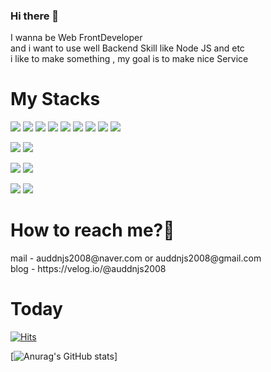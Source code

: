 ### Hi there 👋
<p>
I wanna be Web FrontDeveloper </br>
and i want to use well Backend Skill like Node JS and etc </br>
i like to make something , my goal is to make nice Service 
</p>

<h1> My Stacks </h1>

<img src="https://img.shields.io/badge/HTML-E34F26?style=flat-square&logo=HTML5&logoColor=white"/> <img src="https://img.shields.io/badge/CSS-1572B6?style=flat-square&logo=CSS3&logoColor=white"/> <img src="https://img.shields.io/badge/Javascript-F7DF1E?style=flat-square&logo=JavaScript&logoColor=white"/> <img src="https://img.shields.io/badge/Typescript-3178C6?style=flat-square&logo=TypeScript&logoColor=white"/>
<img src="https://img.shields.io/badge/React-61DAFB?style=flat-square&logo=React&logoColor=white"/>
<img src="https://img.shields.io/badge/Redux-764ABC?style=flat-square&logo=Redux&logoColor=white"/>
<img src="https://img.shields.io/badge/Redux-Saga-999999?style=flat-square&logo=Redux-Saga&logoColor=white"/>
<img src="https://img.shields.io/badge/Python-3776AB?style=flat-square&logo=Python&logoColor=white"/>
<img src="https://img.shields.io/badge/C++-00599C?style=flat-square&logo=cplusplus&logoColor=white"/>



<img src="https://img.shields.io/badge/NodeJs-339933?style=flat-square&logo=Node.js&logoColor=white"/> <img src="https://img.shields.io/badge/SocketIo-010101?style=flat-square&logo=Socket.io&logoColor=white"/>

<img src="https://img.shields.io/badge/MongoDB-47A248?style=flat-square&logo=MongoDB&logoColor=white"/> <img src="https://img.shields.io/badge/DynamoDB-4053D6?style=flat-square&logo=Amazon DynamoDB&logoColor=white"/> 


<img src="https://img.shields.io/badge/AWS-3766AB?style=flat-square&logo=Amazon AWS&logoColor=white"/> <img src="https://img.shields.io/badge/Firebase-FFCA28?style=flat-square&logo=Firebase&logoColor=white"/>

<h1>How to reach me?🤔</h1>
mail - auddnjs2008@naver.com or auddnjs2008@gmail.com </br>
blog - https://velog.io/@auddnjs2008
<h1> Today </h1>

[![Hits](https://hits.seeyoufarm.com/api/count/incr/badge.svg?url=https%3A%2F%2Fgithub.com%2Fauddnjs2008&count_bg=%23B8D31D&title_bg=%23555555&icon=lgtm.svg&icon_color=%23E7E7E7&title=hits&edge_flat=false)](https://hits.seeyoufarm.com)

[![Anurag's GitHub stats](https://github-readme-stats.vercel.app/api?username=auddnjs2008&&show_icons=true&theme=radical)]
